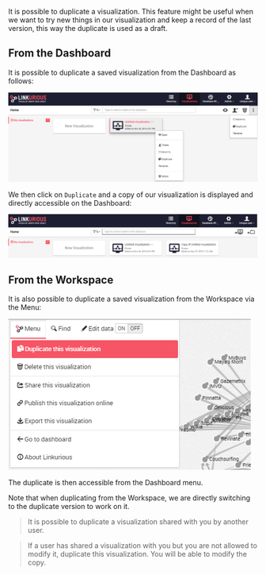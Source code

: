 
It is possible to duplicate a visualization.
This feature might be useful when we want to try new things in our
visualization and keep a record of the last version, this way the
duplicate is used as a draft.

## From the Dashboard

It is possible to duplicate a saved visualization from the Dashboard
as follows:

![](F_D.png)

We then click on `Duplicate` and a copy of our visualization is
displayed and directly accessible on the Dashboard:

![](Duplicated.png)

## From the Workspace

It is also possible to duplicate a saved visualization from the
Workspace via the Menu:

![](F_W.png)

The duplicate is then accessible from the Dashboard menu.

Note that when duplicating from the Workspace, we are directly switching
to the duplicate version to work on it.

> It is possible to duplicate a visualization shared with you by another
user.

> If a user has shared a visualization with you but you are not allowed
to modify it, duplicate this visualization.
You will be able to modify the copy.
